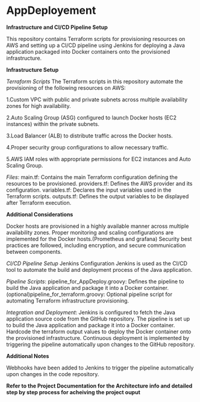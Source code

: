 # AppDeployement

**Infrastructure and CI/CD Pipeline Setup**


This repository contains Terraform scripts for provisioning resources on AWS and setting up a CI/CD pipeline using Jenkins for deploying a Java application packaged into Docker containers onto the provisioned infrastructure.

**Infrastructure Setup**


*Terraform Scripts*
The Terraform scripts in this repository automate the provisioning of the following resources on AWS:


1.Custom VPC with public and private subnets across multiple availability zones for high availability.


2.Auto Scaling Group (ASG) configured to launch Docker hosts (EC2 instances) within the private subnets.


3.Load Balancer (ALB) to distribute traffic across the Docker hosts.


4.Proper security group configurations to allow necessary traffic.


5.AWS IAM roles with appropriate permissions for EC2 instances and Auto Scaling Group.


*Files*:
main.tf: Contains the main Terraform configuration defining the resources to be provisioned.
providers.tf: Defines the AWS provider and its configuration.
variables.tf: Declares the input variables used in the Terraform scripts.
outputs.tf: Defines the output variables to be displayed after Terraform execution.

**Additional Considerations**


Docker hosts are provisioned in a highly available manner across multiple availability zones.
Proper monitoring and scaling configurations are implemented for the Docker hosts.(Prometheus and grafana)
Security best practices are followed, including encryption, and secure communication between components.


*CI/CD Pipeline Setup*
Jenkins Configuration
Jenkins is used as the CI/CD tool to automate the build and deployment process of the Java application.

*Pipeline Scripts*:
pipeline_for_AppDeploy.groovy: Defines the pipeline to build the Java application and package it into a Docker container.
(optional)pipeline_for_terraform.groovy: Optional pipeline script for automating Terraform infrastructure provisioning.


*Integration and Deployment*:
Jenkins is configured to fetch the Java application source code from the GitHub repository.
The pipeline is set up to build the Java application and package it into a Docker container.
Hardcode the terraform output values to deploy the Docker container onto the provisioned infrastructure.
Continuous deployment is implemented by triggering the pipeline automatically upon changes to the GitHub repository.


**Additional Notes**


Webhooks have been added to Jenkins to trigger the pipeline automatically upon changes in the code repository.


**Refer to the Project Documentation for the Architecture info and detailed step by step process for acheiving the project ouput**
